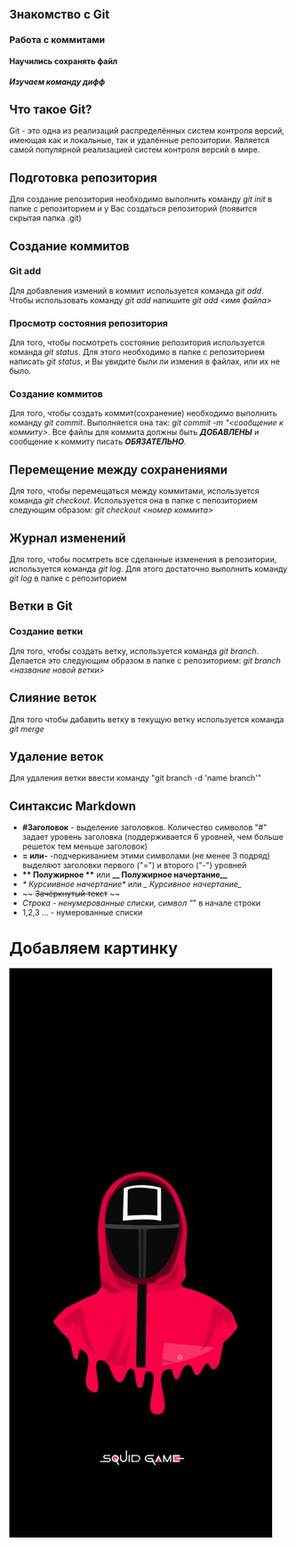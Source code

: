 ## Знакомство с Git
### Работа с коммитами
#### Научились сохранять файл
##### Изучаем команду дифф

## Что такое Git?
Git - это одна из реализаций распределённых систем контроля версий, имеющая как и локальные, так и удалённые репозитории. Является самой популярной реализацией систем контроля версий в мире.

## Подготовка репозитория
Для создание репозитория необходимо выполнить команду *git init*  в папке с репозиторием и у Вас создаться репозиторий (появится скрытая папка .git)

## Создание коммитов

### Git add
Для добавления измений в коммит используется команда *git add*. Чтобы использовать команду *git add* напишите *git add <имя файла>*

### Просмотр состояния репозитория
Для того, чтобы посмотреть состояние репозитория используется команда *git status*. Для этого необходимо в папке с репозиторием написать *git status*, и Вы увидите были ли измения в файлах, или их не было.

### Создание коммитов
Для того, чтобы создать коммит(сохранение) необходимо выполнить команду *git commit*. Выполняется она так: *git commit -m "<сообщение к коммиту>*. Все файлы для коммита должны быть ***ДОБАВЛЕНЫ*** и сообщение к коммиту писать ***ОБЯЗАТЕЛЬНО***.

## Перемещение между сохранениями
Для того, чтобы перемещаться между коммитами, используется команда *git checkout*. Используется она в папке с пепозиторием следующим образом: *git checkout <номер коммита>*

## Журнал изменений
Для того, чтобы посмтреть все сделанные изменения в репозитории, используется команда *git log*. Для этого достаточно выполнить команду *git log* в папке с репозиторием

## Ветки в Git

### Создание ветки

Для того, чтобы создать ветку, используется команда *git branch*. Делается это следующим образом в папке с репозиторием: *git branch <название новой ветки>*

## Слияние веток

Для того чтобы дабавить ветку в текущую ветку используется команда *git merge <name branch>*

## Удаление веток
Для удаления ветки ввести команду "git branch -d 'name branch'"

## Синтаксис Markdown
* __#Заголовок__ - выделение заголовков. Количество символов "#" задает уровень заголовка (поддерживается 6 уровней, чем больше решеток тем меньше заголовок)
* __= или-__ -подчеркиванием этими символами (не менее 3 подряд) выделяют заголовки первого ("=") и второго ("-") уровней
* __** Полужирное **__  или  **__ Полужирное начертание__**
* _* Курсиивное начертание*_ или *_ Курсивное начертание_*
* ~~ ~~Зачёркнутый текст~~ ~~
* *Строка - ненумерованные списки, символ "*" в начале строки
* 1,2,3 ... - нумерованные списки

# Добавляем картинку
![Ку-Ку!](lol.jpg)